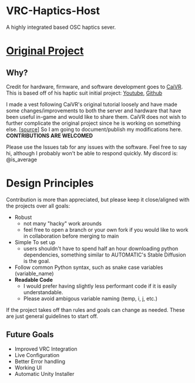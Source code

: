 # VRC-Haptics-Host
A highly integrated based OSC haptics sever.

# [Original Project](https://github.com/CaiVR/CaiVR-Custom-Haptic-Vest-V1)
## Why?
Credit for hardware, firmware, and software development goes to [CaiVR](https://www.youtube.com/@Cai_VR). This is based off of his haptic suit initial project: [Youtube](https://www.youtube.com/watch?v=NpQyehRNkGo), [Github](https://github.com/CaiVR/CaiVR-Custom-Haptic-Vest-V1)

I made a vest following CaiVR's original tutorial loosely and have made some changes/improvements to both the server and hardware that have been useful in-game and would like to share them. CaiVR does not wish to further complicate the original project since he is working on something else. [[source]()] So I am going to document/publish my modifications here. **CONTRIBUTIONS ARE WELCOMED**

Please use the Issues tab for any issues with the software. 
Feel free to say hi, although I probably won't be able to respond quickly.
My discord is: @is_average
# Design Principles
Contribution is more than appreciated, but please keep it close/aligned with the projects over all goals:
 - Robust 
    - not many "hacky" work arounds
    - feel free to open a branch or your own fork if you would like to work in collaboration before merging to main
 - Simple To set up 
    - users shouldn't have to spend half an hour downloading python dependencies, something similar to AUTOMATIC's Stable Diffusion is the goal. 
 - Follow common Python syntax, such as snake case variables (variable_name)
 - **Readable Code** 
    - I would prefer having slightly less performant code if it is easily understandable. 
    - Please avoid ambigous variable naming (temp, i, j, etc.)

If the project takes off than rules and goals can change as needed. These are just general guidelines to start off. 

## Future Goals
 - Improved VRC Integration
 - Live Configuration
 - Better Error handling
 - Working UI
 - Automatic Unity Installer

